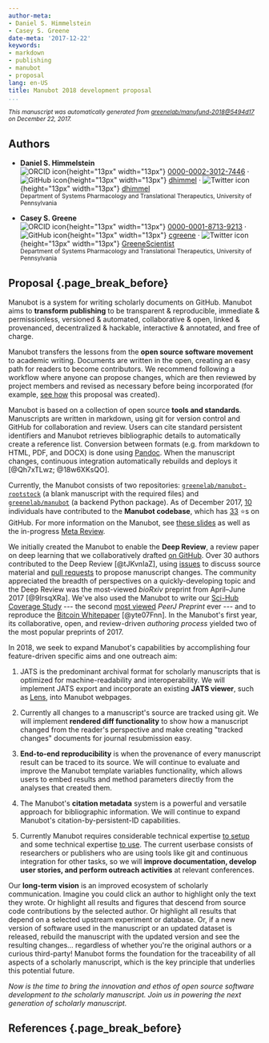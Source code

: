 ```yaml
---
author-meta:
- Daniel S. Himmelstein
- Casey S. Greene
date-meta: '2017-12-22'
keywords:
- markdown
- publishing
- manubot
- proposal
lang: en-US
title: Manubot 2018 development proposal
...
```







<small><em>
This manuscript was automatically generated
from [greenelab/manufund-2018@5494d17](https://github.com/greenelab/manufund-2018/tree/5494d17d833f2720aef456fc89c60225e1c0f3eb)
on December 22, 2017.
</em></small>

## Authors



+ **Daniel S. Himmelstein**<br>
    ![ORCID icon](images/orcid.svg){height="13px" width="13px"}
    [0000-0002-3012-7446](https://orcid.org/0000-0002-3012-7446)
    · ![GitHub icon](images/github.svg){height="13px" width="13px"}
    [dhimmel](https://github.com/dhimmel)
    · ![Twitter icon](images/twitter.svg){height="13px" width="13px"}
    [dhimmel](https://twitter.com/dhimmel)<br>
  <small>
     Department of Systems Pharmacology and Translational Therapeutics, University of Pennsylvania
  </small>

+ **Casey S. Greene**<br>
    ![ORCID icon](images/orcid.svg){height="13px" width="13px"}
    [0000-0001-8713-9213](https://orcid.org/0000-0001-8713-9213)
    · ![GitHub icon](images/github.svg){height="13px" width="13px"}
    [cgreene](https://github.com/cgreene)
    · ![Twitter icon](images/twitter.svg){height="13px" width="13px"}
    [GreeneScientist](https://twitter.com/GreeneScientist)<br>
  <small>
     Department of Systems Pharmacology and Translational Therapeutics, University of Pennsylvania
  </small>



## Proposal {.page_break_before}

Manubot is a system for writing scholarly documents on GitHub.
Manubot aims to **transform publishing** to be transparent & reproducible, immediate & permissionless, versioned & automated, collaborative & open, linked & provenanced, decentralized & hackable, interactive & annotated, and free of charge.

Manubot transfers the lessons from the **open source software movement** to academic writing.
Documents are written in the open, creating an easy path for readers to become contributors.
We recommend following a workflow where anyone can propose changes, which are then reviewed by project members and revised as necessary before being incorporated (for example, [see how](https://github.com/greenelab/manufund-2018/pull/2) this proposal was created).

Manubot is based on a collection of open source **tools and standards**.
Manuscripts are written in markdown, using git for version control and GitHub for collaboration and review.
Users can cite standard persistent identifiers and Manubot retrieves bibliographic details to automatically create a reference list.
Conversion between formats (e.g. from markdown to HTML, PDF, and DOCX) is done using [Pandoc](http://pandoc.org/).
When the manuscript changes, continuous integration automatically rebuilds and deploys it [@Qh7xTLwz; @18w6XKsQO].

Currently, the Manubot consists of two repositories: [`greenelab/manubot-rootstock`](https://github.com/greenelab/manubot-rootstock) (a blank manuscript with the required files) and [`greenelab/manubot`](https://github.com/greenelab/manubot) (a backend Python package).
As of December 2017, [10](https://github.com/greenelab/manubot-rootstock/graphs/contributors) individuals have contributed to the **Manubot codebase**, which has [33](https://github.com/greenelab/manubot-rootstock/stargazers) ⭐s on GitHub.
For more information on the Manubot, see [these slides](http://slides.com/dhimmel/manubot#/) as well as the in-progress [Meta Review](https://greenelab.github.io/meta-review/).

We initially created the Manubot to enable the **Deep Review**, a review paper on deep learning that we collaboratively drafted [on GitHub](https://github.com/greenelab/deep-review).
Over 30 authors contributed to the Deep Review [@tJKvnIaZ], using [issues](https://github.com/greenelab/deep-review/issues?utf8=%E2%9C%93&q=is%3Aissue) to discuss source material and [pull requests](https://github.com/greenelab/deep-review/pulls?utf8=%E2%9C%93&q=is%3Apr) to propose manuscript changes.
The community appreciated the breadth of perspectives on a quickly-developing topic and the Deep Review was the most-viewed _bioRxiv_ preprint from April–June 2017 [@9IrsqXRa].
We've also used the Manubot to write our [Sci-Hub Coverage Study](https://greenelab.github.io/scihub-manuscript/) --- the second [most viewed](http://web.archive.org/web/20171221221858/http://www.prepubmed.org/top_preprints/) _PeerJ Preprint_ ever --- and to reproduce the [Bitcoin Whitepaper](https://dhimmel.github.io/bitcoin-whitepaper/) [@yte07Fnn].
In the Manubot's first year, its collaborative, open, and review-driven _authoring process_ yielded two of the most popular preprints of 2017.

In 2018, we seek to expand Manubot's capabilities by accomplishing four feature-driven specific aims and one outreach aim:

1. JATS is the predominant archival format for scholarly manuscripts that is optimized for machine-readability and interoperability.
We will implement JATS export and incorporate an existing **JATS viewer**, such as [Lens](https://lens.elifesciences.org/about/), into Manubot webpages.

2. Currently all changes to a manuscript's source are tracked using git.
We will implement **rendered diff functionality** to show how a manuscript changed from the reader's perspective and make creating "tracked changes" documents for journal resubmission easy.

3. **End-to-end reproducibility** is when the provenance of every manuscript result can be traced to its source.
We will continue to evaluate and improve the Manubot template variables functionality, which allows users to embed results and method parameters directly from the analyses that created them.

4. The Manubot's **citation metadata** system is a powerful and versatile approach for bibliographic information.
We will continue to expand Manubot's citation-by-persistent-ID capabilities.

5. Currently Manubot requires considerable technical expertise [to setup](https://github.com/greenelab/manubot-rootstock/blob/f165f609f33b11fdf71a0db6435d4dd159f23973/SETUP.md) and some technical expertise [to use](https://github.com/greenelab/manubot-rootstock/blob/f165f609f33b11fdf71a0db6435d4dd159f23973/USAGE.md).
The current userbase consists of researchers or publishers who are using tools like git and continuous integration for other tasks, so we will **improve documentation, develop user stories, and perform outreach activities** at relevant conferences.

Our **long-term vision** is an improved ecosystem of scholarly communication.
Imagine you could click an author to highlight only the text they wrote.
Or highlight all results and figures that descend from source code contributions by the selected author.
Or highlight all results that depend on a selected upstream experiment or database.
Or, if a new version of software used in the manuscript or an updated dataset is released, rebuild the manuscript with the updated version and see the resulting changes...
regardless of whether you're the original authors or a curious third-party!
Manubot forms the foundation for the traceability of all aspects of a scholarly manuscript, which is the key principle that underlies this potential future.

_Now is the time to bring the innovation and ethos of open source software development to the scholarly manuscript.
Join us in powering the next generation of scholarly manuscript._


## References {.page_break_before}

<!-- Explicitly insert bibliography here -->
<div id="refs"></div>
